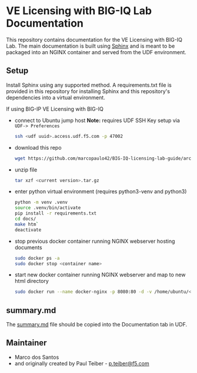 # VE Licensing with BIG-IQ Lab Documentation

This repository contains documentation for the VE Licensing with BIG-IQ Lab. The main documentation is built using
[Sphinx](https://www.sphinx-doc.org/en/master/index.html) and is meant to be packaged into an NGINX container
and served from the UDF environment.

## Setup

Install Sphinx using any supported method. A requirements.txt file is provided in this repository for installing
Sphinx and this repository's dependencies into a virtual environment.

If using BIG-IP VE Licensing with BIG-IQ
 - connect to Ubuntu jump host
   **Note:** requires UDF SSH Key setup via `UDF-> Preferences`
   ```bash
   ssh <udf uuid>.access.udf.f5.com -p 47002
   ```
 - download this repo
   ```bash
   wget https://github.com/marcopaulo42/BIG-IQ-licensing-lab-guide/archive/refs/tags/<current version>.tar.gz
   ```
 - unzip file
   ```bash
   tar xzf <current version>.tar.gz
   ```
 - enter python virtual environment (requires python3-venv and python3)
   ```bash
   python -m venv .venv
   source .venv/bin/activate
   pip install -r requirements.txt
   cd docs/
   make htm`
   deactivate
    ```
 - stop previous docker container running NGINX webserver hosting documents
   ```bash
   sudo docker ps -a
   sudo docker stop <container name>
   ```
 - start new docker container running NGINX webserver and map to new html directory
   ```bash
   sudo docker run --name docker-nginx -p 8080:80 -d -v /home/ubuntu/<BIG-IQ-licensing-lab-guide path>/docs/_build/html:/usr/share/nginx/html nginx
   ```

## summary.md

The [summary.md](summary.md) file should be copied into the Documentation tab in UDF.

## Maintainer

* Marco dos Santos
* and originally created by Paul Teiber - <p.teiber@f5.com>
